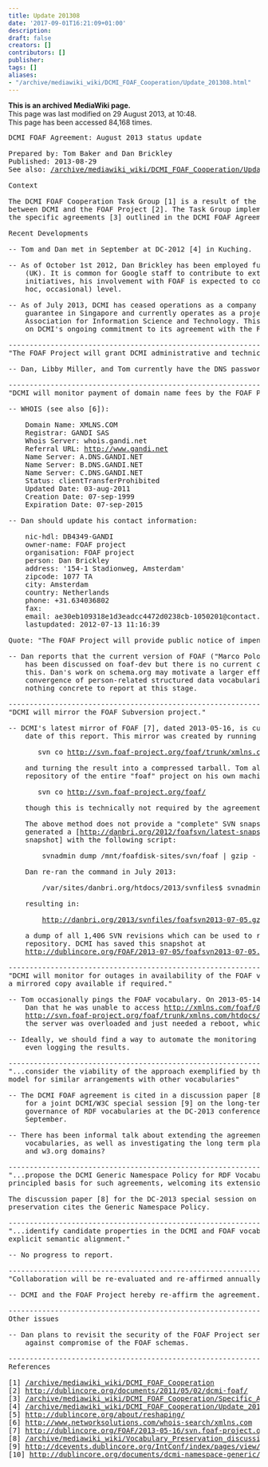```yaml
---
title: Update 201308
date: '2017-09-01T16:21:09+01:00'
description: 
draft: false
creators: []
contributors: []
publisher: 
tags: []
aliases:
- "/archive/mediawiki_wiki/DCMI_FOAF_Cooperation/Update_201308.html"
---
```


 **This is an archived MediaWiki page.**  
This page was last modified on 29 August 2013, at 10:48.  
This page has been accessed 84,168 times.

<pre>DCMI FOAF Agreement: August 2013 status update

Prepared by: Tom Baker and Dan Brickley
Published: 2013-08-29
See also: <a href="/archive/mediawiki_wiki/DCMI_FOAF_Cooperation/Update_201308" class="external free" rel="nofollow">/archive/mediawiki_wiki/DCMI_FOAF_Cooperation/Update_201308</a> 

Context 

The DCMI FOAF Cooperation Task Group [1] is a result of the May 2011 Agreement
between DCMI and the FOAF Project [2]. The Task Group implements and monitors
the specific agreements [3] outlined in the DCMI FOAF Agreement.

Recent Developments

-- Tom and Dan met in September at DC-2012 [4] in Kuching.

-- As of October 1st 2012, Dan Brickley has been employed full-time at Google
    (UK). It is common for Google staff to contribute to external standards-related
    initiatives, his involvement with FOAF is expected to continue at current (ad
    hoc, occasional) level.

-- As of July 2013, DCMI has ceased operations as a company limited by
    guarantee in Singapore and currently operates as a project of ASIS&amp;T [5], the
    Association for Information Science and Technology. This change has no effect
    on DCMI's ongoing commitment to its agreement with the FOAF Project.

----------------------------------------------------------------------
"The FOAF Project will grant DCMI administrative and technical access to the domain xmlns.com."

-- Dan, Libby Miller, and Tom currently have the DNS password.

----------------------------------------------------------------------
"DCMI will monitor payment of domain name fees by the FOAF Project."

-- WHOIS (see also [6]):
 
    Domain Name: XMLNS.COM
    Registrar: GANDI SAS
    Whois Server: whois.gandi.net
    Referral URL: <a href="http://www.gandi.net" class="external free" rel="nofollow">http://www.gandi.net</a>
    Name Server: A.DNS.GANDI.NET
    Name Server: B.DNS.GANDI.NET
    Name Server: C.DNS.GANDI.NET
    Status: clientTransferProhibited
    Updated Date: 03-aug-2011
    Creation Date: 07-sep-1999
    Expiration Date: 07-sep-2015

-- Dan should update his contact information:

    nic-hdl: DB4349-GANDI
    owner-name: FOAF project
    organisation: FOAF project
    person: Dan Brickley
    address: '154-1 Stadionweg, Amsterdam'
    zipcode: 1077 TA
    city: Amsterdam
    country: Netherlands
    phone: +31.634036802
    fax: 
    email: ae30eb109318e1d3eadcc4472d0238cb-1050201@contact.gandi.net
    lastupdated: 2012-07-13 11:16:39

Quote: "The FOAF Project will provide public notice of impending semantic changes in the FOAF vocabulary."

-- Dan reports that the current version of FOAF ("Marco Polo"). A "1.0" release 
    has been discussed on foaf-dev but there is no current candidate design for
    this. Dan's work on schema.org may motivate a larger effort towards
    convergence of person-related structured data vocabularies, but there is
    nothing concrete to report at this stage.

----------------------------------------------------------------------
"DCMI will mirror the FOAF Subversion project."

-- DCMI's latest mirror of FOAF [7], dated 2013-05-16, is current as of the
    date of this report. This mirror was created by running the command:

       svn co <a href="http://svn.foaf-project.org/foaf/trunk/xmlns.com/htdocs/" class="external free" rel="nofollow">http://svn.foaf-project.org/foaf/trunk/xmlns.com/htdocs/</a>

    and turning the result into a compressed tarball. Tom also saves an SVN
    repository of the entire "foaf" project on his own machine:

       svn co <a href="http://svn.foaf-project.org/foaf/" class="external free" rel="nofollow">http://svn.foaf-project.org/foaf/</a>

    though this is technically not required by the agreement with DCMI.

    The above method does not provide a "complete" SVN snapshot. In 2012, Dan
    generated a [<a href="http://danbri.org/2012/foafsvn/latest-snapshot.gz" class="external free" rel="nofollow">http://danbri.org/2012/foafsvn/latest-snapshot.gz</a> "full" SVN
    snapshot] with the following script:

        svnadmin dump /mnt/foafdisk-sites/svn/foaf | gzip - &gt; foafsvn/latest-snapshot.gz

    Dan re-ran the command in July 2013:

        /var/sites/danbri.org/htdocs/2013/svnfiles$ svnadmin dump /mnt/foafdisk-sites/svn/foaf | gzip - &gt; foafsvn2013-07-05.gz

    resulting in:

        <a href="http://danbri.org/2013/svnfiles/foafsvn2013-07-05.gz" class="external free" rel="nofollow">http://danbri.org/2013/svnfiles/foafsvn2013-07-05.gz</a> 

    a dump of all 1,406 SVN revisions which can be used to recreate Subversion
    repository. DCMI has saved this snapshot at
    <a href="http://dublincore.org/FOAF/2013-07-05/foafsvn2013-07-05.gz" class="external free" rel="nofollow">http://dublincore.org/FOAF/2013-07-05/foafsvn2013-07-05.gz</a>.

----------------------------------------------------------------------
"DCMI will monitor for outages in availability of the FOAF vocabulary and make
a mirrored copy available if required."

-- Tom occasionally pings the FOAF vocabulary. On 2013-05-14, Tom reported to
    Dan that he was unable to access <a href="http://xmlns.com/foaf/0.1/" class="external free" rel="nofollow">http://xmlns.com/foaf/0.1/</a> or
    <a href="http://svn.foaf-project.org/foaf/trunk/xmlns.com/htdocs/" class="external free" rel="nofollow">http://svn.foaf-project.org/foaf/trunk/xmlns.com/htdocs/</a>. Dan responded that
    the server was overloaded and just needed a reboot, which fixed the problem.

-- Ideally, we should find a way to automate the monitoring of downtime, maybe
    even logging the results.

----------------------------------------------------------------------
"...consider the viability of the approach exemplified by this agreement as a
model for similar arrangements with other vocabularies"

-- The DCMI FOAF agreement is cited in a discussion paper [8] being prepared
    for a joint DCMI/W3C special session [9] on the long-term preservation and
    governance of RDF vocabularies at the DC-2013 conference in Lisbon in
    September.

-- There has been informal talk about extending the agreement to other
    vocabularies, as well as investigating the long term plans around purl.org
    and w3.org domains?

----------------------------------------------------------------------
"...propose the DCMI Generic Namespace Policy for RDF Vocabularies [10] as a
principled basis for such agreements, welcoming its extension or revision"

The discussion paper [8] for the DC-2013 special session on vocabulary
preservation cites the Generic Namespace Policy.

----------------------------------------------------------------------
"...identify candidate properties in the DCMI and FOAF vocabularies for
explicit semantic alignment."

-- No progress to report.

----------------------------------------------------------------------
"Collaboration will be re-evaluated and re-affirmed annually."

-- DCMI and the FOAF Project hereby re-affirm the agreement.

----------------------------------------------------------------------
Other issues

-- Dan plans to revisit the security of the FOAF Project servers to guard
    against compromise of the FOAF schemas.

----------------------------------------------------------------------
References

[1] <a href="/archive/mediawiki_wiki/DCMI_FOAF_Cooperation" class="external free" rel="nofollow">/archive/mediawiki_wiki/DCMI_FOAF_Cooperation</a>
[2] <a href="http://dublincore.org/documents/2011/05/02/dcmi-foaf/" class="external free" rel="nofollow">http://dublincore.org/documents/2011/05/02/dcmi-foaf/</a> 
[3] <a href="/archive/mediawiki_wiki/DCMI_FOAF_Cooperation/Specific_Agreements" class="external free" rel="nofollow">/archive/mediawiki_wiki/DCMI_FOAF_Cooperation/Specific_Agreements</a>
[4] <a href="/archive/mediawiki_wiki/DCMI_FOAF_Cooperation/Update_201308" class="external free" rel="nofollow">/archive/mediawiki_wiki/DCMI_FOAF_Cooperation/Update_201308</a> 
[5] <a href="http://dublincore.org/about/reshaping/" class="external free" rel="nofollow">http://dublincore.org/about/reshaping/</a> 
[6] <a href="http://www.networksolutions.com/whois-search/xmlns.com" class="external free" rel="nofollow">http://www.networksolutions.com/whois-search/xmlns.com</a>
[7] <a href="http://dublincore.org/FOAF/2013-05-16/svn.foaf-project.org_foaf_trunk_xmlns.com_htdocs.tar.Z" class="external free" rel="nofollow">http://dublincore.org/FOAF/2013-05-16/svn.foaf-project.org_foaf_trunk_xmlns.com_htdocs.tar.Z</a>
[8] <a href="/archive/mediawiki_wiki/Vocabulary_Preservation_discussion_paper" class="external free" rel="nofollow">/archive/mediawiki_wiki/Vocabulary_Preservation_discussion_paper</a>
[9] <a href="http://dcevents.dublincore.org/IntConf/index/pages/view/vocPres" class="external free" rel="nofollow">http://dcevents.dublincore.org/IntConf/index/pages/view/vocPres</a> 
[10] <a href="http://dublincore.org/documents/dcmi-namespace-generic/" class="external free" rel="nofollow">http://dublincore.org/documents/dcmi-namespace-generic/</a>
</pre>
